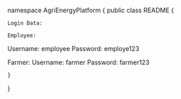 ﻿namespace AgriEnergyPlatform
{
    public class README
    {
    
    Login Data:
    
    Employee:
  Username: employee
  Password: employe123

Farmer:
  Username: farmer
  Password: farmer123

    }
}
